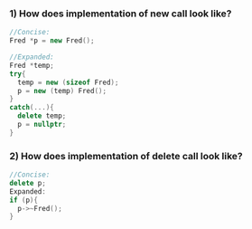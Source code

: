### 1) How does implementation of new call look like?
```c++
//Concise:
Fred *p = new Fred();

//Expanded:
Fred *temp;
try{
  temp = new (sizeof Fred);
  p = new (temp) Fred();
}
catch(...){
  delete temp;
  p = nullptr;
}  
```

### 2) How does implementation of delete call look like?
```c++
//Concise:
delete p;
Expanded:
if (p){
  p->~Fred();
}
```

